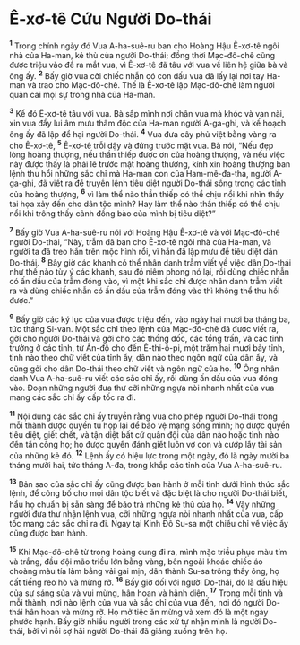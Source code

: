 

# Ê-xơ-tê Cứu Người Do-thái
<sup><b>1</b></sup> Trong chính ngày đó Vua A-ha-suê-ru ban cho Hoàng Hậu Ê-xơ-tê ngôi nhà của Ha-man, kẻ thù của người Do-thái; đồng thời Mạc-đô-chê cũng được triệu vào để ra mắt vua, vì Ê-xơ-tê đã tâu với vua về liên hệ giữa bà và ông ấy. <sup><b>2</b></sup> Bấy giờ vua cởi chiếc nhẫn có con dấu vua đã lấy lại nơi tay Ha-man và trao cho Mạc-đô-chê. Thế là Ê-xơ-tê lập Mạc-đô-chê làm người quản cai mọi sự trong nhà của Ha-man.

<sup><b>3</b></sup> Kế đó Ê-xơ-tê tâu với vua. Bà sấp mình nơi chân vua mà khóc và van nài, xin vua đẩy lui âm mưu thâm độc của Ha-man người A-ga-ghi, và kế hoạch ông ấy đã lập để hại người Do-thái. <sup><b>4</b></sup> Vua đưa cây phủ việt bằng vàng ra cho Ê-xơ-tê, <sup><b>5</b></sup> Ê-xơ-tê trỗi dậy và đứng trước mặt vua. Bà nói, “Nếu đẹp lòng hoàng thượng, nếu thần thiếp được ơn của hoàng thượng, và nếu việc này được thấy là phải lẽ trước mặt hoàng thượng, kính xin hoàng thượng ban lệnh thu hồi những sắc chỉ mà Ha-man con của Ham-mê-đa-tha, người A-ga-ghi, đã viết ra để truyền lệnh tiêu diệt người Do-thái sống trong các tỉnh của hoàng thượng, <sup><b>6</b></sup> vì làm thể nào thần thiếp có thể chịu nổi khi nhìn thấy tai họa xảy đến cho dân tộc mình? Hay làm thể nào thần thiếp có thể chịu nổi khi trông thấy cảnh đồng bào của mình bị tiêu diệt?”

<sup><b>7</b></sup> Bấy giờ Vua A-ha-suê-ru nói với Hoàng Hậu Ê-xơ-tê và với Mạc-đô-chê người Do-thái, “Này, trẫm đã ban cho Ê-xơ-tê ngôi nhà của Ha-man, và người ta đã treo hắn trên mộc hình rồi, vì hắn đã lập mưu để tiêu diệt dân Do-thái. <sup><b>8</b></sup> Bây giờ các khanh có thể nhân danh trẫm viết về việc dân Do-thái như thế nào tùy ý các khanh, sau đó niêm phong nó lại, rồi dùng chiếc nhẫn có ấn dấu của trẫm đóng vào, vì một khi sắc chỉ được nhân danh trẫm viết ra và dùng chiếc nhẫn có ấn dấu của trẫm đóng vào thì không thể thu hồi được.”

<sup><b>9</b></sup> Bấy giờ các ký lục của vua được triệu đến, vào ngày hai mươi ba tháng ba, tức tháng Si-van. Một sắc chỉ theo lệnh của Mạc-đô-chê đã được viết ra, gởi cho người Do-thái và gởi cho các thống đốc, các tổng trấn, và các tỉnh trưởng ở các tỉnh, từ Ấn-độ cho đến Ê-thi-ô-pi, một trăm hai mươi bảy tỉnh, tỉnh nào theo chữ viết của tỉnh ấy, dân nào theo ngôn ngữ của dân ấy, và cũng gởi cho dân Do-thái theo chữ viết và ngôn ngữ của họ. <sup><b>10</b></sup> Ông nhân danh Vua A-ha-suê-ru viết các sắc chỉ ấy, rồi dùng ấn dấu của vua đóng vào. Đoạn những người đưa thư cỡi những ngựa nòi nhanh nhất của vua mang các sắc chỉ ấy cấp tốc ra đi.

<sup><b>11</b></sup> Nội dung các sắc chỉ ấy truyền rằng vua cho phép người Do-thái trong mỗi thành được quyền tụ họp lại để bảo vệ mạng sống mình; họ được quyền tiêu diệt, giết chết, và tận diệt bất cứ quân đội của dân nào hoặc tỉnh nào đến tấn công họ; họ được quyền đánh giết luôn vợ con và cướp lấy tài sản của những kẻ đó. <sup><b>12</b></sup> Lệnh ấy có hiệu lực trong một ngày, đó là ngày mười ba tháng mười hai, tức tháng A-đa, trong khắp các tỉnh của Vua A-ha-suê-ru.

<sup><b>13</b></sup> Bản sao của sắc chỉ ấy cũng được ban hành ở mỗi tỉnh dưới hình thức sắc lệnh, để công bố cho mọi dân tộc biết và đặc biệt là cho người Do-thái biết, hầu họ chuẩn bị sẵn sàng để báo trả những kẻ thù của họ. <sup><b>14</b></sup> Vậy những người đưa thư nhận lệnh vua, cỡi những ngựa nòi nhanh nhất của vua, cấp tốc mang các sắc chỉ ra đi. Ngay tại Kinh Đô Su-sa một chiếu chỉ về việc ấy cũng được ban hành.

<sup><b>15</b></sup> Khi Mạc-đô-chê từ trong hoàng cung đi ra, mình mặc triều phục màu tím và trắng, đầu đội mão triều lớn bằng vàng, bên ngoài khoác chiếc áo choàng màu tía làm bằng vải gai mịn, dân thành Su-sa trông thấy ông, họ cất tiếng reo hò và mừng rỡ. <sup><b>16</b></sup> Bấy giờ đối với người Do-thái, đó là dấu hiệu của sự sáng sủa và vui mừng, hân hoan và hãnh diện. <sup><b>17</b></sup> Trong mỗi tỉnh và mỗi thành, nơi nào lệnh của vua và sắc chỉ của vua đến, nơi đó người Do-thái hân hoan và mừng rỡ. Họ mở tiệc ăn mừng và xem đó là một ngày phước hạnh. Bấy giờ nhiều người trong các xứ tự nhận mình là người Do-thái, bởi vì nỗi sợ hãi người Do-thái đã giáng xuống trên họ.


